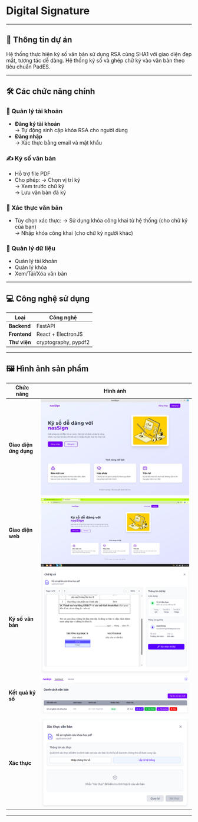 # Digital Signature

---

## 📌 Thông tin dự án
Hệ thống thực hiện ký số văn bản sử dụng RSA cùng SHA1 với giao diện đẹp mắt, tương tác dễ dàng. Hệ thống ký số và ghép chữ ký vào văn bản theo tiêu chuẩn PadES.

---

## 🛠 Các chức năng chính

### 🔐 Quản lý tài khoản
- **Đăng ký tài khoản**  
  → Tự động sinh cặp khóa RSA cho người dùng
- **Đăng nhập**  
  → Xác thực bằng email và mật khẩu

### ✍️ Ký số văn bản
- Hỗ trợ file PDF
- Cho phép:
  → Chọn vị trí ký  
  → Xem trước chữ ký  
  → Lưu văn bản đã ký

### 🔎 Xác thực văn bản
- Tùy chọn xác thực:
  → Sử dụng khóa công khai từ hệ thống (cho chữ ký của bạn)  
  → Nhập khóa công khai (cho chữ ký người khác)

### 📂 Quản lý dữ liệu
- Quản lý tài khoản
- Quản lý khóa
- Xem/Tải/Xóa văn bản

---

## 💻 Công nghệ sử dụng

| Loại         | Công nghệ                  |
|--------------|----------------------------|
| **Backend**  | FastAPI                    |
| **Frontend** | React + ElectronJS         |
| **Thư viện** | cryptography, pypdf2       |

---

## 🖼️ Hình ảnh sản phẩm

| Chức năng | Hình ảnh |
|-----------|----------|
| **Giao diện ứng dụng** | ![App Interface](https://github.com/xuanndong/Signature/blob/9534f2cd846c0ba2c05939b13ecf7d64e7da497b/images/Screenshot%20from%202025-06-26%2012-05-53.png) |
| **Giao diện web** | ![Web Interface](https://github.com/xuanndong/Signature/blob/9534f2cd846c0ba2c05939b13ecf7d64e7da497b/images/Screenshot%20from%202025-06-26%2012-06-26.png) |
| **Ký số văn bản** | ![Signing](https://github.com/xuanndong/Signature/blob/9534f2cd846c0ba2c05939b13ecf7d64e7da497b/images/Screenshot%20from%202025-06-26%2012-07-19.png) |
| **Kết quả ký số** | ![Signed Doc](https://github.com/xuanndong/Signature/blob/9534f2cd846c0ba2c05939b13ecf7d64e7da497b/images/Screenshot%20from%202025-06-26%2012-07-54.png) |
| **Xác thực** | ![Verification](https://github.com/xuanndong/Signature/blob/9534f2cd846c0ba2c05939b13ecf7d64e7da497b/images/Screenshot%20from%202025-06-26%2012-09-29.png) |

---


